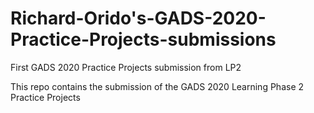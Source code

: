 # Richard-Orido's-GADS-2020-Practice-Projects-submissions
First GADS 2020 Practice Projects submission from LP2

This repo contains the submission of the GADS 2020 Learning Phase 2 Practice Projects